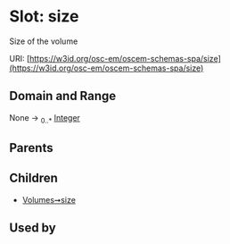 
# Slot: size

Size of the volume

URI: [https://w3id.org/osc-em/oscem-schemas-spa/size](https://w3id.org/osc-em/oscem-schemas-spa/size)


## Domain and Range

None &#8594;  <sub>0..\*</sub> [Integer](types/Integer.md)

## Parents


## Children

 *  [Volumes➞size](Volumes_size.md)

## Used by

